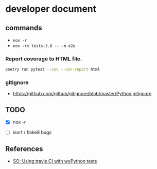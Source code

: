 # developer document

## commands

- `nox -r`
- `nox -rs tests-3.8 -- -m e2e`


### Report coverage to HTML file.

```sh
poetry run pytest --cov --cov-report html
```

### gitignore

- https://github.com/github/gitignore/blob/master/Python.gitignore

## TODO

- [x] nox -r
- [ ] isort / flake8 bugs


## References

- [SO: Using travis CI with wxPython tests](https://stackoverflow.com/questions/29290011/using-travis-ci-with-wxpython-tests)